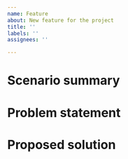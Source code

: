 ```yaml
---
name: Feature
about: New feature for the project
title: ''
labels: ''
assignees: ''

---
```


# Scenario summary


# Problem statement


# Proposed solution
